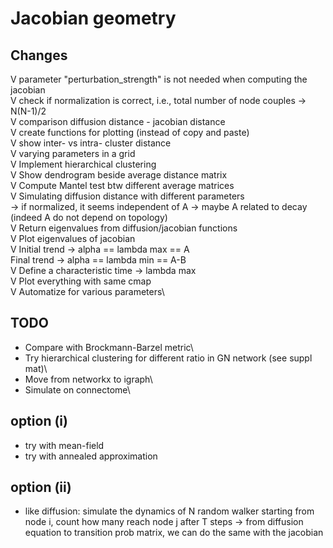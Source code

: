 # Jacobian geometry

## Changes

V parameter "perturbation_strength" is not needed when computing the jacobian\
V check if normalization is correct, i.e., total number of node couples -> N(N-1)/2\
V comparison diffusion distance - jacobian distance\
V create functions for plotting (instead of copy and paste)\
V show inter- vs intra- cluster distance\
V varying parameters in a grid\
V Implement hierarchical clustering\
V Show dendrogram beside average distance matrix\
V Compute Mantel test btw different average matrices\
V Simulating diffusion distance with different parameters\
    -> if normalized, it seems independent of A -> maybe A related to decay (indeed A do not depend on topology)\
V Return eigenvalues from diffusion/jacobian functions\
V Plot eigenvalues of jacobian\
V Initial trend -> alpha == lambda max == A\
  Final trend -> alpha == lambda min == A-B\
V Define a characteristic time -> lambda max\
V Plot everything with same cmap\
V Automatize for various parameters\

## TODO

* Compare with Brockmann-Barzel metric\
* Try hierarchical clustering for different ratio in GN network (see suppl mat)\
* Move from networkx to igraph\
* Simulate on connectome\

## option (i)
- try with mean-field
- try with annealed approximation

## option (ii)
- like diffusion: simulate the dynamics of N random walker starting from node i, count how many reach node j after T steps
-> from diffusion equation to transition prob matrix, we can do the same with the jacobian
